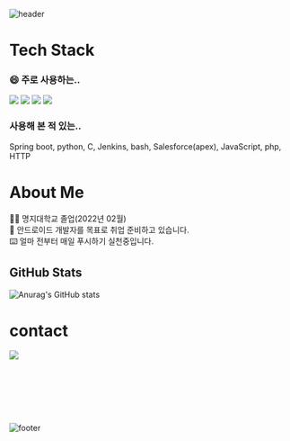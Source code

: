 ![header](https://capsule-render.vercel.app/api?type=waving&color=6B65CD&height=300&section=header&text=Yeeun%20Yun&fontSize=90)
# Tech Stack
### 😄 주로 사용하는..
<img src="https://img.shields.io/badge/Git-F05032?style=flat-square&logo=GIT&logoColor=black"/> <img src="https://img.shields.io/badge/Android-3DDC84?style=flat-square&logo=Android&logoColor=black"/> <img src="https://img.shields.io/badge/Java-007396?style=flat-square&logo=Java&logoColor=black"/> <img src="https://img.shields.io/badge/Kotlin-7F52FF?style=flat-square&logo=Kotlin&logoColor=black"/>
### 사용해 본 적 있는..
Spring boot, python, C, Jenkins, bash, Salesforce(apex), JavaScript, php, HTTP

# About Me
🧑‍🎓 명지대학교 졸업(2022년 02월)    
🤖 안드로이드 개발자를 목표로 취업 준비하고 있습니다.    
⌨️ 얼마 전부터 매일 푸시하기 실천중입니다.

## GitHub Stats
![Anurag's GitHub stats](https://github-readme-stats.vercel.app/api?username=yeeun-yun97&show_icons=true&theme=radical)

# contact
<a href="mailto:yyn9704@gmail.com" target="_blank"><img src="https://img.shields.io/badge/GMail-BB001B?style=flat-square&logo=GMail&logoColor=white"/></a>

<br><br>
<br><br>
<br>

<!--
[![Solved.ac프로필](http://mazassumnida.wtf/api/v2/generate_badge?boj=yyn9704)](https://solved.ac/yyn9704)
<a href="클릭시 이동할 링크" target="_blank"><img src="https://img.shields.io/badge/문자-색코드?style=flat-square&logo=이미지 이름&logoColor=white"/></a>
-->

![footer](https://capsule-render.vercel.app/api?section=footer)
